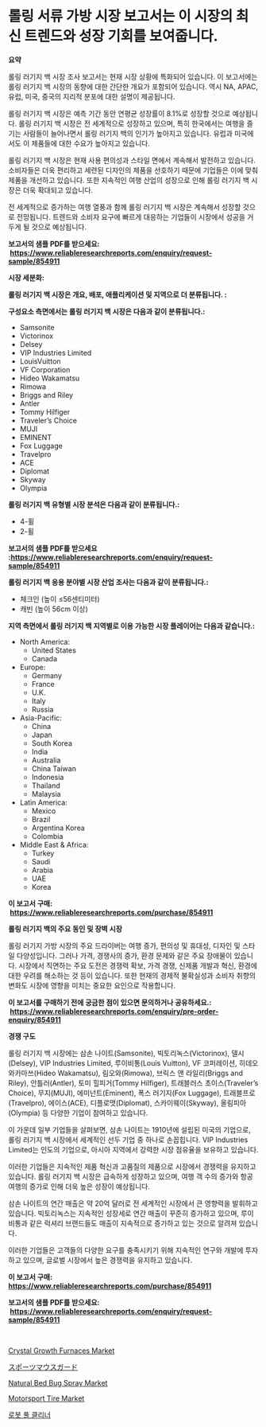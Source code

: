<p><h1>롤링 서류 가방 시장 보고서는 이 시장의 최신 트렌드와 성장 기회를 보여줍니다.</h1></p><p><strong>요약</strong></p>
<p><p>롤링 러기지 백 시장 조사 보고서는 현재 시장 상황에 특화되어 있습니다. 이 보고서에는 롤링 러기지 백 시장의 동향에 대한 간단한 개요가 포함되어 있습니다. 역시 NA, APAC, 유럽, 미국, 중국의 지리적 분포에 대한 설명이 제공됩니다. </p><p>롤링 러기지 백 시장은 예측 기간 동안 연평균 성장률이 8.1%로 성장할 것으로 예상됩니다. 롤링 러기지 백 시장은 전 세계적으로 성장하고 있으며, 특히 한국에서는 여행을 즐기는 사람들이 늘어나면서 롤링 러기지 백의 인기가 높아지고 있습니다. 유럽과 미국에서도 이 제품들에 대한 수요가 높아지고 있습니다. </p><p>롤링 러기지 백 시장은 현재 사용 편의성과 스타일 면에서 계속해서 발전하고 있습니다. 소비자들은 더욱 편리하고 세련된 디자인의 제품을 선호하기 때문에 기업들은 이에 맞춰 제품을 개선하고 있습니다. 또한 지속적인 여행 산업의 성장으로 인해 롤링 러기지 백 시장은 더욱 확대되고 있습니다. </p><p>전 세계적으로 증가하는 여행 열풍과 함께 롤링 러기지 백 시장은 계속해서 성장할 것으로 전망됩니다. 트렌드와 소비자 요구에 빠르게 대응하는 기업들이 시장에서 성공을 거두게 될 것으로 예상됩니다.</p></p>
<p><strong>보고서의 샘플 PDF를 받으세요: &nbsp;<a href="https://www.reliableresearchreports.com/enquiry/request-sample/854911">https://www.reliableresearchreports.com/enquiry/request-sample/854911</a></strong></p>
<p><strong>시장 세분화:</strong></p>
<p><strong> 롤링 러기지 백 시장은 개요, 배포, 애플리케이션 및 지역으로 더 분류됩니다. :</strong></p>
<p><strong>구성요소 측면에서는 롤링 러기지 백 시장은 다음과 같이 분류됩니다.:</strong></p>
<p><ul><li>Samsonite</li><li>Victorinox</li><li>Delsey</li><li>VIP Industries Limited</li><li>LouisVuitton</li><li>VF Corporation</li><li>Hideo Wakamatsu</li><li>Rimowa</li><li>Briggs and Riley</li><li>Antler</li><li>Tommy Hilfiger</li><li>Traveler’s Choice</li><li>MUJI</li><li>EMINENT</li><li>Fox Luggage</li><li>Travelpro</li><li>ACE</li><li>Diplomat</li><li>Skyway</li><li>Olympia</li></ul></p>
<p><strong> 롤링 러기지 백 유형별 시장 분석은 다음과 같이 분류됩니다.:</strong></p>
<p><ul><li>4-휠</li><li>2-휠</li></ul></p>
<p><strong>보고서의 샘플 PDF를 받으세요 :<a href="https://www.reliableresearchreports.com/enquiry/request-sample/854911">https://www.reliableresearchreports.com/enquiry/request-sample/854911</a></strong></p>
<p><strong> 롤링 러기지 백 응용 분야별 시장 산업 조사는 다음과 같이 분류됩니다.:</strong></p>
<p><ul><li>체크인 (높이 ≤56센티미터)</li><li>캐빈 (높이 56cm 이상)</li></ul></p>
<p><strong>지역 측면에서 롤링 러기지 백 지역별로 이용 가능한 시장 플레이어는 다음과 같습니다.:</strong></p>
<p><ul>
    <li>
        North America:
        <ul>
            <li>United States</li>
            <li>Canada</li>
        </ul>
    </li>
    <li>
        Europe:
        <ul>
            <li>Germany</li>
            <li>France</li>
            <li>U.K.</li>
            <li>Italy</li>
            <li>Russia</li>
        </ul>
    </li>
    <li>
        Asia-Pacific:
        <ul>
            <li>China</li>
            <li>Japan</li>
            <li>South Korea</li>
            <li>India</li>
            <li>Australia</li>
            <li>China Taiwan</li>
            <li>Indonesia</li>
            <li>Thailand</li>
            <li>Malaysia</li>
        </ul>
    </li>
    <li>
        Latin America:
        <ul>
            <li>Mexico</li>
            <li>Brazil</li>
            <li>Argentina Korea</li>
            <li>Colombia</li>
        </ul>
    </li>
    <li>
        Middle East & Africa:
        <ul>
            <li>Turkey</li>
            <li>Saudi</li>
            <li>Arabia</li>
            <li>UAE</li>
            <li>Korea</li>
        </ul>
    </li>
    </ul></p>
<p><strong>이 보고서 구매: &nbsp;<a href="https://www.reliableresearchreports.com/purchase/854911">https://www.reliableresearchreports.com/purchase/854911</a></strong></p>
<p><strong>롤링 러기지 백의 주요 동인 및 장벽 시장</strong></p>
<p><p>롤링 러기지 가방 시장의 주요 드라이버는 여행 증가, 편의성 및 휴대성, 디자인 및 스타일 다양성입니다. 그러나 가격, 경쟁사의 증가, 환경 문제와 같은 주요 장애물이 있습니다. 시장에서 직면하는 주요 도전은 경쟁력 확보, 가격 경쟁, 신제품 개발과 혁신, 환경에 대한 우려를 해소하는 것 등이 있습니다. 또한 현재의 경제적 불확실성과 소비자 취향의 변화도 시장에 영향을 미치는 중요한 요인으로 작용합니다.</p></p>
<p><strong>이 보고서를 구매하기 전에 궁금한 점이 있으면 문의하거나 공유하세요.: &nbsp;<a href="https://www.reliableresearchreports.com/enquiry/pre-order-enquiry/854911">https://www.reliableresearchreports.com/enquiry/pre-order-enquiry/854911</a></strong></p>
<p><strong>경쟁 구도</strong></p>
<p><p>롤링 러기지 백 시장에는 삼손 나이트(Samsonite), 빅토리녹스(Victorinox), 델시(Delsey), VIP Industries Limited, 루이비통(Louis Vuitton), VF 코퍼레이션, 히데오 와카마쓰(Hideo Wakamatsu), 림오와(Rimowa), 브릭스 앤 라일리(Briggs and Riley), 안틀러(Antler), 토미 힐피거(Tommy Hilfiger), 트래블러스 초이스(Traveler’s Choice), 무지(MUJI), 에미넌트(Eminent), 폭스 러기지(Fox Luggage), 트래블프로(Travelpro), 에이스(ACE), 디플로맷(Diplomat), 스카이웨이(Skyway), 올림피아(Olympia) 등 다양한 기업이 참여하고 있습니다.</p><p>이 가운데 일부 기업들을 살펴보면, 삼손 나이트는 1910년에 설립된 미국의 기업으로, 롤링 러기지 백 시장에서 세계적인 선두 기업 중 하나로 손꼽힙니다. VIP Industries Limited는 인도의 기업으로, 아시아 지역에서 강력한 시장 점유율을 보유하고 있습니다. </p><p>이러한 기업들은 지속적인 제품 혁신과 고품질의 제품으로 시장에서 경쟁력을 유지하고 있습니다. 롤링 러기지 백 시장은 급속하게 성장하고 있으며, 여행 객 수의 증가와 항공 여행의 증가로 인해 더욱 높은 성장이 예상됩니다.</p><p>삼손 나이트의 연간 매출은 약 20억 달러로 전 세계적인 시장에서 큰 영향력을 발휘하고 있습니다. 빅토리녹스는 지속적인 성장세로 연간 매출이 꾸준히 증가하고 있으며, 루이비통과 같은 럭셔리 브랜드들도 매출이 지속적으로 증가하고 있는 것으로 알려져 있습니다. </p><p>이러한 기업들은 고객들의 다양한 요구를 충족시키기 위해 지속적인 연구와 개발에 투자하고 있으며, 글로벌 시장에서 높은 경쟁력을 유지하고 있습니다.</p></p>
<p><strong>이 보고서 구매: &nbsp; <a href="https://www.reliableresearchreports.com/purchase/854911">https://www.reliableresearchreports.com/purchase/854911</a></strong></p>
<p><strong>보고서의 샘플 PDF를 받으세요: &nbsp;<a href="https://www.reliableresearchreports.com/enquiry/request-sample/854911">https://www.reliableresearchreports.com/enquiry/request-sample/854911</a></strong><strong></strong></p>
<p>&nbsp;</p>
<p><p><a href="https://fearless-okapi-6c8.notion.site/Crystal-Growth-Furnaces-Market-Offer-Valuable-Insights-into-Market-Size-Market-Share-Market-Trends-5fdaf2514d1b44e3898849dea69297d0">Crystal Growth Furnaces Market</a></p><p><a href="https://github.com/joaejkdzgyljvo6/Market-Research-Report-List-1/blob/main/2165726187668.md">スポーツマウスガード</a></p><p><a href="https://scarlet-rocket-c63.notion.site/Natural-Bed-Bug-Spray-Market-Analysis-Examines-its-Scope-on-Growth-Opportunities-and-Forecasted-Tre-4efdf12ef2b542758073532dbf82f1d9">Natural Bed Bug Spray Market</a></p><p><a href="https://issuu.com/reportprime-2/docs/motorsport-tire-market-size-2030.pptx">Motorsport Tire Market</a></p><p><a href="https://github.com/idcefvhkdut6/Market-Research-Report-List-1/blob/main/8422643187602.md">로봇 풀 클리너</a></p></p>